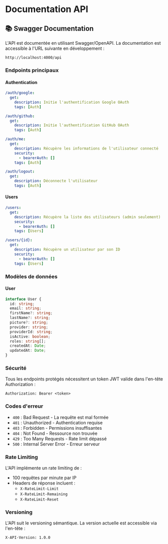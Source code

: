 # Documentation API

## 📚 Swagger Documentation

L'API est documentée en utilisant Swagger/OpenAPI. La documentation est accessible à l'URL suivante en développement :
```
http://localhost:4000/api
```

### Endpoints principaux

#### Authentication

```yaml
/auth/google:
  get:
    description: Initie l'authentification Google OAuth
    tags: [Auth]

/auth/github:
  get:
    description: Initie l'authentification GitHub OAuth
    tags: [Auth]

/auth/me:
  get:
    description: Récupère les informations de l'utilisateur connecté
    security:
      - bearerAuth: []
    tags: [Auth]

/auth/logout:
  get:
    description: Déconnecte l'utilisateur
    tags: [Auth]
```

#### Users

```yaml
/users:
  get:
    description: Récupère la liste des utilisateurs (admin seulement)
    security:
      - bearerAuth: []
    tags: [Users]

/users/{id}:
  get:
    description: Récupère un utilisateur par son ID
    security:
      - bearerAuth: []
    tags: [Users]
```

### Modèles de données

#### User

```typescript
interface User {
  id: string;
  email: string;
  firstName?: string;
  lastName?: string;
  picture?: string;
  provider: string;
  providerId: string;
  isActive: boolean;
  roles: string[];
  createdAt: Date;
  updatedAt: Date;
}
```

### Sécurité

Tous les endpoints protégés nécessitent un token JWT valide dans l'en-tête Authorization :
```
Authorization: Bearer <token>
```

### Codes d'erreur

- `400` : Bad Request - La requête est mal formée
- `401` : Unauthorized - Authentication requise
- `403` : Forbidden - Permissions insuffisantes
- `404` : Not Found - Ressource non trouvée
- `429` : Too Many Requests - Rate limit dépassé
- `500` : Internal Server Error - Erreur serveur

### Rate Limiting

L'API implémente un rate limiting de :
- 100 requêtes par minute par IP
- Headers de réponse incluent :
  - `X-RateLimit-Limit`
  - `X-RateLimit-Remaining`
  - `X-RateLimit-Reset`

### Versioning

L'API suit le versioning sémantique. La version actuelle est accessible via l'en-tête :
```
X-API-Version: 1.0.0
```

